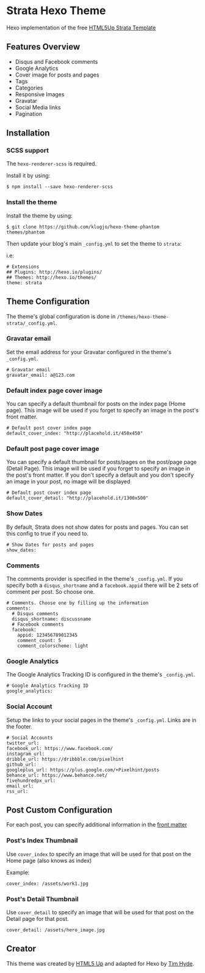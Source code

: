 # Strata Hexo Theme

Hexo implementation of the free [HTML5Up Strata Template](http://html5up.net/strata)

## Features Overview

- Disqus and Facebook comments
- Google Analytics
- Cover image for posts and pages
- Tags
- Categories
- Responsive Images
- Gravatar
- Social Media links
- Pagination

## Installation

### SCSS support

The `hexo-renderer-scss` is required.

Install it by using:

```
$ npm install --save hexo-renderer-scss
```
### Install the theme

Install the theme by using:

```
$ git clone https://github.com/klugjo/hexo-theme-phantom themes/phantom
```

Then update your blog's main `_config.yml` to set the theme to `strata`:

i.e:

```
# Extensions
## Plugins: http://hexo.io/plugins/
## Themes: http://hexo.io/themes/
theme: strata
```

## Theme Configuration

The theme's global configuration is done in `/themes/hexo-theme-strata/_config.yml`.

### Gravatar email

Set the email address for your Gravatar configured in the theme's `_config.yml`.

```
# Gravatar email
gravatar_email: a@123.com
```

### Default index page cover image

You can specify a default thumbnail for posts on the index page (Home page). This image will be used if you forget to specify an image in the post's front matter.

```
# Default post cover index page
default_cover_index: "http://placehold.it/450x450"
```

### Default post page cover image

You can specify a default thumbnail for posts/pages on the post/page page (Detail Page). This image will be used if you forget to specify an image in the post's front matter. If you don't specify a default and you don't specify an image in your post, no image will be displayed

```
# Default post cover index page
default_cover_detail: "http://placehold.it/1300x500"
```

### Show Dates

By default, Strata does not show dates for posts and pages. You can set this config to true if you need to.

```
# Show Dates for posts and pages
show_dates:
```

### Comments

The comments provider is specified in the theme's `_config.yml`. If you specify both a `disqus_shortname` and a `facebook.appid` there will be 2 sets of comment per post. So choose one.

```
# Comments. Choose one by filling up the information
comments:
  # Disqus comments
  disqus_shortname: discussname
  # Facebook comments
  facebook:
    appid: 123456789012345
    comment_count: 5
    comment_colorscheme: light
```

### Google Analytics

The Google Analytics Tracking ID is configured in the theme's `_config.yml`.

```
# Google Analytics Tracking ID
google_analytics:
```

### Social Account

Setup the links to your social pages in the theme's `_config.yml`. Links are in the footer.

```
# Social Accounts
twitter_url:
facebook_url: https://www.facebook.com/
instagram_url:
dribble_url: https://dribbble.com/pixelhint
github_url:
googleplus_url: https://plus.google.com/+Pixelhint/posts
behance_url: https://www.behance.net/
fivehundredpx_url:
email_url:
rss_url:
```

## Post Custom Configuration

For each post, you can specify additional information in the [front matter](https://hexo.io/docs/front-matter.html)


### Post's Index Thumbnail

Use `cover_index` to specify an image that will be used for that post on the Home page (also knows as index)

Example:

```
cover_index: /assets/work1.jpg
```

### Post's Detail Thumbnail

Use `cover_detail` to specify an image that will be used for that post on the Detail page for that post.

```
cover_detail: /assets/hero_image.jpg
```

## Creator

This theme was created by [HTML5 Up](http://html5up.net/strata/) and adapted for Hexo by [Tim Hyde](http://livingos.com/).
